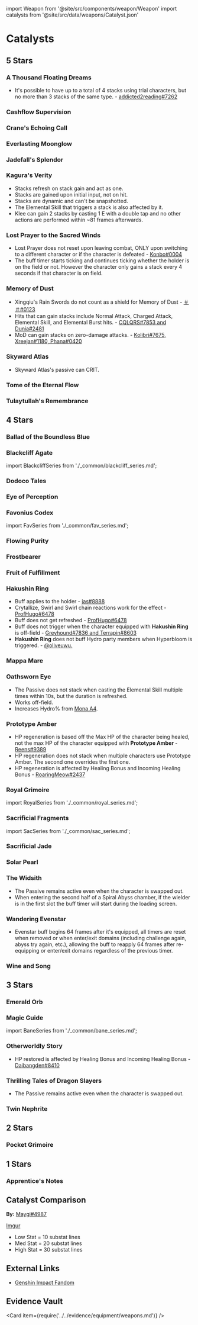 import Weapon from '@site/src/components/weapon/Weapon'
import catalysts from '@site/src/data/weapons/Catalyst.json'

# Catalysts

## 5 Stars

### A Thousand Floating Dreams

<Weapon weapon="A Thousand Floating Dreams" weapons={catalysts}>

* It's possible to have up to a total of 4 stacks using trial characters, but no more than 3 stacks of the same type. - [addicted2reading\#7262](../../evidence/equipment/weapons.md#a-thousand-floating-dreams-can-have-more-than-3-stacks)

</Weapon>

### Cashflow Supervision

<Weapon weapon="Cashflow Supervision" weapons={catalysts} />

### Crane's Echoing Call

<Weapon weapon="Crane's Echoing Call" weapons={catalysts} />

### Everlasting Moonglow

<Weapon weapon="Everlasting Moonglow" weapons={catalysts} />

### Jadefall's Splendor

<Weapon weapon="Jadefall's Splendor" weapons={catalysts} />

### Kagura's Verity

<Weapon weapon="Kagura's Verity" weapons={catalysts}>

* Stacks refresh on stack gain and act as one.
* Stacks are gained upon initial input, not on hit.
* Stacks are dynamic and can't be snapshotted.
* The Elemental Skill that triggers a stack is also affected by it.
* Klee can gain 2 stacks by casting 1 E with a double tap and no other actions are performed within ~81 frames afterwards.

</Weapon>

### Lost Prayer to the Sacred Winds

<Weapon weapon="Lost Prayer to the Sacred Winds" weapons={catalysts}>

* Lost Prayer does not reset upon leaving combat, ONLY upon switching to a different character or if the character is defeated - [Konbo\#0004](../../evidence/equipment/weapons.md#lost-prayer-to-the-sacred-winds)
* The buff timer starts ticking and continues ticking whether the holder is on the field or not. However the character only gains a stack every 4 seconds if that character is on field.

</Weapon>

### Memory of Dust

<Weapon weapon="Memory of Dust" weapons={catalysts}>

* Xingqiu's Rain Swords do not count as a shield for Memory of Dust - [＃＃\#0123](../../evidence/equipment/weapons.md#analysis-of-whether-xingqiu-e-q-counts-as-a-shield-for-memory-of-dust-and-bolide)
* Hits that can gain stacks include Normal Attack, Charged Attack, Elemental Skill, and Elemental Burst hits. - [CQLQRS#7853 and Dunia#2481](../../evidence/equipment/weapons.md#weapon-stacks-on-hit)
* MoD can gain stacks on zero-damage attacks. - [Kolibri\#7675, Xreejan\#1180, Phana\#0420](../../evidence/equipment/weapons.md#weapon-stacks-and-zero-damage-attacks)

</Weapon>

### Skyward Atlas

<Weapon weapon="Skyward Atlas" weapons={catalysts}>

* Skyward Atlas's passive can CRIT.

</Weapon>

### Tome of the Eternal Flow

<Weapon weapon="Tome of the Eternal Flow" weapons={catalysts} />

### Tulaytullah's Remembrance

<Weapon weapon="Tulaytullah's Remembrance" weapons={catalysts} />

## 4 Stars

### Ballad of the Boundless Blue

<Weapon weapon="Ballad of the Boundless Blue" weapons={catalysts} />

### Blackcliff Agate

<Weapon weapon="Blackcliff Agate" weapons={catalysts}>

import BlackcliffSeries from './\_common/blackcliff_series.md';

<BlackcliffSeries/>

</Weapon>

### Dodoco Tales

<Weapon weapon="Dodoco Tales" weapons={catalysts} />

### Eye of Perception

<Weapon weapon="Eye of Perception" weapons={catalysts} />

### Favonius Codex

<Weapon weapon="Favonius Codex" weapons={catalysts}>

import FavSeries from './\_common/fav_series.md';

<FavSeries/>

</Weapon>

### Flowing Purity

<Weapon weapon="Flowing Purity" weapons={catalysts} />

### Frostbearer

<Weapon weapon="Frostbearer" weapons={catalysts} />

### Fruit of Fulfillment

<Weapon weapon="Fruit of Fulfillment" weapons={catalysts} />

### Hakushin Ring

<Weapon weapon="Hakushin Ring" weapons={catalysts}>

* Buff applies to the holder - [jas\#8888](../../evidence/equipment/weapons.md#hakushin-ring-can-buff-the-holder)
* Crytallize, Swirl and Swirl chain reactions work for the effect - [ProfHugo\#6478](../../evidence/equipment/weapons.md#crystalize-swirl-and-swirl-chain-reactions-work-for-the-effect)
* Buff does not get refreshed - [ProfHugo\#6478](../../evidence/equipment/weapons.md#gaining-a-new-buff-does-not-refresh-duration)
* Buff does not trigger when the character equipped with **Hakushin Ring** is off-field - [Greyhound\#7836 and Terrapin\#8603](../../evidence/equipment/weapons.md#hakushin-ring-doesnt-trigger-off-field)
* **Hakushin Ring** does not buff Hydro party members when Hyperbloom is triggered. - [@oliveuwu.](../../evidence/equipment/weapons.md#hakushin-ring-does-not-buff-hydro-party-members-when-hyperbloom-is-triggered)

</Weapon>

### Mappa Mare

<Weapon weapon="Mappa Mare" weapons={catalysts} />

### Oathsworn Eye

<Weapon weapon="Oathsworn Eye" weapons={catalysts}>

* The Passive does not stack when casting the Elemental Skill multiple times within 10s, but the duration is refreshed.
* Works off-field.
* Increases Hydro% from [Mona A4](../../characters/hydro/mona.md#ascension-passives).

</Weapon>

### Prototype Amber

<Weapon weapon="Prototype Amber" weapons={catalysts}>

* HP regeneration is based off the Max HP of the character being healed, not the max HP of the character equipped with **Prototype Amber** - [Reens#9389](../../evidence/equipment/weapons.md#prototype-amber-healing-clarification)
* HP regeneration does not stack when multiple characters use Prototype Amber. The second one overrides the first one.
* HP regeneration is affected by Healing Bonus and Incoming Healing Bonus - [RoaringMeow#2437](/evidence/equipment/artifacts#maiden-beloved)

</Weapon>

### Royal Grimoire

<Weapon weapon="Royal Grimoire" weapons={catalysts}>

import RoyalSeries from './\_common/royal_series.md';

<RoyalSeries/>

</Weapon>

### Sacrificial Fragments

<Weapon weapon="Sacrificial Fragments" weapons={catalysts}>

import SacSeries from './\_common/sac_series.md';

<SacSeries/>

</Weapon>

### Sacrificial Jade

<Weapon weapon="Sacrificial Jade" weapons={catalysts} />

### Solar Pearl

<Weapon weapon="Solar Pearl" weapons={catalysts} />

### The Widsith

<Weapon weapon="The Widsith" weapons={catalysts}>

* The Passive remains active even when the character is swapped out.
* When entering the second half of a Spiral Abyss chamber, if the wielder is in the first slot the buff timer will start during the loading screen.

</Weapon>

### Wandering Evenstar

<Weapon weapon="Wandering Evenstar" weapons={catalysts}>

* Evenstar buff begins 64 frames after it's equipped, all timers are reset when removed or when enter/exit domains \(including challenge again, abyss try again, etc.\), allowing the buff to reapply 64 frames after re-equipping or enter/exit domains regardless of the previous timer.

</Weapon>

### Wine and Song

<Weapon weapon="Wine and Song" weapons={catalysts} />

## 3 Stars

### Emerald Orb

<Weapon weapon="Emerald Orb" weapons={catalysts} />

### Magic Guide

<Weapon weapon="Magic Guide" weapons={catalysts}>

import BaneSeries from './\_common/bane_series.md';

<BaneSeries/>

</Weapon>

### Otherworldly Story

<Weapon weapon="Otherworldly Story" weapons={catalysts}>

* HP restored is affected by Healing Bonus and Incoming Healing Bonus - [Daibangden#8410](/evidence/equipment/weapons.md#weapons-and-heals)

</Weapon>

### Thrilling Tales of Dragon Slayers

<Weapon weapon="Thrilling Tales of Dragon Slayers" weapons={catalysts}>

* The Passive remains active even when the character is swapped out.

</Weapon>

### Twin Nephrite

<Weapon weapon="Twin Nephrite" weapons={catalysts} />

## 2 Stars

### Pocket Grimoire

<Weapon weapon="Pocket Grimoire" weapons={catalysts} />

## 1 Stars

### Apprentice's Notes

<Weapon weapon="Apprentice's Notes" weapons={catalysts} />

## Catalyst Comparison

**By:** [Maygi\#4987](../../evidence/equipment/weapons.md#catalyst-effective-attack-comparisons)

[Imgur](https://imgur.com/a/TpQsJqS)

* Low Stat = 10 substat lines
* Med Stat = 20 substat lines
* High Stat = 30 substat lines

## External Links

* [Genshin Impact Fandom](https://genshin-impact.fandom.com/wiki/Catalysts)

## Evidence Vault

<Card item={require('../../evidence/equipment/weapons.md')} />
